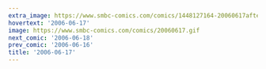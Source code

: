 ```yaml
---
extra_image: https://www.smbc-comics.com/comics/1448127164-20060617after.png
hovertext: '2006-06-17'
image: https://www.smbc-comics.com/comics/20060617.gif
next_comic: '2006-06-18'
prev_comic: '2006-06-16'
title: '2006-06-17'
---
```


